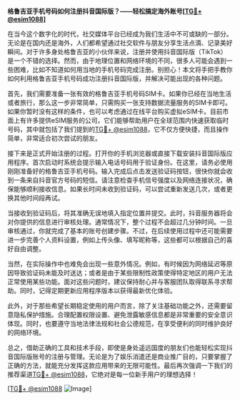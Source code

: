 **格鲁吉亚手机号码如何注册抖音国际版？——轻松搞定海外账号[[TG💪+ @esim1088](https://t.me/s/esim1088)]**

在当今这个数字化的时代，社交媒体平台已经成为我们生活中不可或缺的一部分。无论是在国内还是海外，人们都希望通过社交软件与朋友分享生活点滴、记录美好瞬间。对于许多身处格鲁吉亚的小伙伴来说，注册并使用抖音国际版（TikTok）是一个不错的选择。然而，由于地理位置和网络环境的不同，很多人可能会遇到一些困难，比如不知道如何用当地的手机号码完成注册。别担心！本文将手把手教你如何利用格鲁吉亚手机号码成功注册抖音国际版，并解决可能出现的各种问题。

首先，我们需要准备一张有效的格鲁吉亚手机号码SIM卡。如果你已经在当地生活或者旅行，那么这一步非常简单，只需购买一张支持数据流量服务的SIM卡即可。如果你暂时没有这样的条件，也可以考虑通过在线平台购买虚拟eSIM卡。目前市面上有许多提供eSIM服务的公司，它们能够帮助用户在全球范围内快速获取临时号码，其中就包括了我们提到的[TG💪+ @esim1088](https://t.me/s/esim1088)，它不仅方便快捷，而且操作简单，非常适合初次尝试的朋友。

接下来是正式开始注册的过程。打开你的手机浏览器或直接下载安装抖音国际版应用程序。首次启动时系统会提示输入电话号码用于验证身份。在这里，请务必使用刚刚准备好的格鲁吉亚手机号码。输入完成后点击发送验证码按钮，很快你就会收到一条来自抖音官方号码的短信。请注意检查手机信号强度以及网络连接状况，确保能够顺利接收信息。如果长时间未收到验证码，可以尝试重新发送几次，或者更换其他时间段再试。

当接收到验证码后，将其准确无误地填入指定位置并提交。此时，抖音服务器将会对你提供的信息进行审核处理。通常情况下，整个过程不会超过几分钟时间。一旦审核通过，你就完成了基本的账号创建步骤。不过，在后续使用过程中还可能需要进一步完善个人资料设置，例如上传头像、填写昵称等，这些都可以根据自己的喜好自由调整。

当然，在实际操作中也难免会出现一些意外情况。例如，有时候因为网络延迟等原因导致验证码未能及时送达；或者是由于某些限制性政策使得特定地区的用户无法正常使用某些功能。面对这些问题时，建议保持耐心并与客服团队取得联系寻求帮助。同时，记得定期更新应用程序版本以获得最新优化体验。

此外，对于那些希望长期稳定使用的用户而言，除了关注基础功能之外，还需要留意隐私保护措施。合理配置权限设置、避免泄露敏感信息都是非常重要的安全意识体现。同时，也要遵守当地法律法规和社会公德规范，在享受便利的同时维护良好的网络环境。

总之，借助正确的工具和技术手段，即使是身处遥远国度的朋友们也能轻松实现抖音国际版账号的注册与管理。无论是为了娱乐消遣还是商业推广目的，只要掌握了正确的方法，就能充分发挥这款应用带来的无限可能性。最后再次强调一下我们的推荐渠道[TG💪+ @esim1088](https://t.me/s/esim1088)，它绝对是每一位新手用户的理想选择！

[[TG💪+ @esim1088](https://t.me/s/esim1088) ![Image](https://i.postimg.cc/4NQfJmqS/Snipaste-2025-05-13-00-14-12.png)]